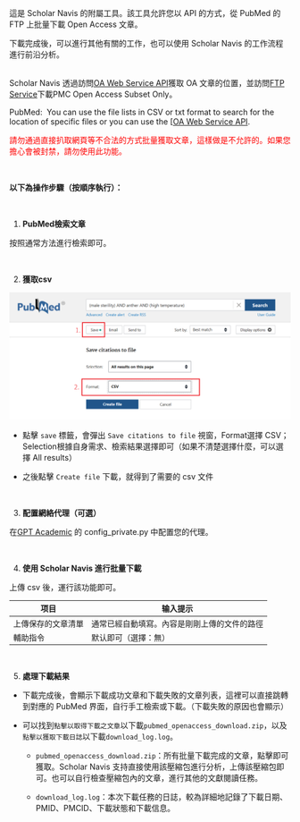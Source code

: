 這是 Scholar Navis 的附屬工具。該工具允許您以 API 的方式，從 PubMed 的 FTP 上批量下載 Open Access 文章。

下載完成後，可以進行其他有關的工作，也可以使用 Scholar Navis 的工作流程進行前沿分析。

<br>Scholar Navis 透過訪問<a href="https://www.ncbi.nlm.nih.gov/pmc/tools/oa-service/" target="_blank">OA Web Service API</a>獲取 OA 文章的位置，並訪問<a href="https://www.ncbi.nlm.nih.gov/pmc/tools/ftp/" target="_blank">FTP Service</a>下載PMC Open Access Subset Only。

PubMed:  You can use the file lists in CSV or txt format to search for the location of specific files or you can use the [<a href="https://www.ncbi.nlm.nih.gov/pmc/tools/oa-service/" target="_blank">OA Web Service API</a>.

<font color=red>請勿通過直接扒取網頁等不合法的方式批量獲取文章，這樣做是不允許的。如果您擔心會被封禁，請勿使用此功能。</font>

<br>

**以下為操作步驟（按順序執行）：**

<br>

1. **PubMed檢索文章**

按照通常方法進行檢索即可。

<br>

2. **獲取csv**

<img title="PUBMED-CSV" src="img/pubmed.png" alt="" style="zoom:50%;">

- 點擊 `save` 標籤，會彈出 `Save citations to file` 視窗，Format選擇 CSV；Selection根據自身需求、檢索結果選擇即可（如果不清楚選擇什麼，可以選擇 All results）

- 之後點擊 `Create file` 下載，就得到了需要的 csv 文件

<br>

3. **配置網絡代理（可選）**

在<a href="https://github.com/binary-husky/gpt_academic" target="_blank">GPT Academic</a> 的 config_private.py 中配置您的代理。

<br>

4. **使用 Scholar Navis 進行批量下載**

上傳 csv 後，運行該功能即可。

| 项目        | 输入提示                   |
| --------- | ---------------------- |
| 上傳保存的文章清單 | 通常已經自動填寫。內容是剛剛上傳的文件的路徑 |
| 輔助指令      | 默认即可（選擇：無）             |

<br>

5. **處理下載結果**
- 下載完成後，會顯示下載成功文章和下載失敗的文章列表，這裡可以直接跳轉到對應的 PubMed 界面，自行手工檢索或下載。（下載失敗的原因也會顯示）

- 可以找到`點擊以取得下載之文章`以下載`pubmed_openaccess_download.zip`，以及`點擊以獲取下載日誌`以下載`download_log.log`。
  
  - `pubmed_openaccess_download.zip`：所有批量下載完成的文章，點擊即可獲取。Scholar Navis 支持直接使用該壓縮包進行分析，上傳該壓縮包即可。也可以自行檢查壓縮包內的文章，進行其他的文獻閱讀任務。
  
  - `download_log.log`：本次下載任務的日誌，較為詳細地記錄了下載日期、PMID、PMCID、下載狀態和下載信息。
